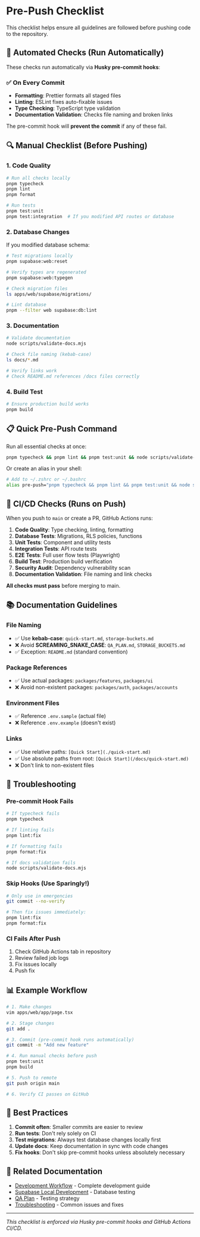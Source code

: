 # Pre-Push Checklist

This checklist helps ensure all guidelines are followed before pushing code to the repository.

## 🤖 Automated Checks (Run Automatically)

These checks run automatically via **Husky pre-commit hooks**:

### ✅ On Every Commit

- **Formatting**: Prettier formats all staged files
- **Linting**: ESLint fixes auto-fixable issues
- **Type Checking**: TypeScript type validation
- **Documentation Validation**: Checks file naming and broken links

The pre-commit hook will **prevent the commit** if any of these fail.

## 🔍 Manual Checklist (Before Pushing)

### 1. Code Quality

```bash
# Run all checks locally
pnpm typecheck
pnpm lint
pnpm format

# Run tests
pnpm test:unit
pnpm test:integration  # If you modified API routes or database
```

### 2. Database Changes

If you modified database schema:

```bash
# Test migrations locally
pnpm supabase:web:reset

# Verify types are regenerated
pnpm supabase:web:typegen

# Check migration files
ls apps/web/supabase/migrations/

# Lint database
pnpm --filter web supabase:db:lint
```

### 3. Documentation

```bash
# Validate documentation
node scripts/validate-docs.mjs

# Check file naming (kebab-case)
ls docs/*.md

# Verify links work
# Check README.md references /docs files correctly
```

### 4. Build Test

```bash
# Ensure production build works
pnpm build
```

## 📋 Quick Pre-Push Command

Run all essential checks at once:

```bash
pnpm typecheck && pnpm lint && pnpm test:unit && node scripts/validate-docs.mjs && pnpm build
```

Or create an alias in your shell:

```bash
# Add to ~/.zshrc or ~/.bashrc
alias pre-push="pnpm typecheck && pnpm lint && pnpm test:unit && node scripts/validate-docs.mjs"
```

## 🚨 CI/CD Checks (Runs on Push)

When you push to `main` or create a PR, GitHub Actions runs:

1. **Code Quality**: Type checking, linting, formatting
2. **Database Tests**: Migrations, RLS policies, functions
3. **Unit Tests**: Component and utility tests
4. **Integration Tests**: API route tests
5. **E2E Tests**: Full user flow tests (Playwright)
6. **Build Test**: Production build verification
7. **Security Audit**: Dependency vulnerability scan
8. **Documentation Validation**: File naming and link checks

**All checks must pass** before merging to main.

## 📚 Documentation Guidelines

### File Naming

- ✅ Use **kebab-case**: `quick-start.md`, `storage-buckets.md`
- ❌ Avoid **SCREAMING_SNAKE_CASE**: `QA_PLAN.md`, `STORAGE_BUCKETS.md`
- ✅ Exception: `README.md` (standard convention)

### Package References

- ✅ Use actual packages: `packages/features`, `packages/ui`
- ❌ Avoid non-existent packages: `packages/auth`, `packages/accounts`

### Environment Files

- ✅ Reference `.env.sample` (actual file)
- ❌ Reference `.env.example` (doesn't exist)

### Links

- ✅ Use relative paths: `[Quick Start](./quick-start.md)`
- ✅ Use absolute paths from root: `[Quick Start](/docs/quick-start.md)`
- ❌ Don't link to non-existent files

## 🔧 Troubleshooting

### Pre-commit Hook Fails

```bash
# If typecheck fails
pnpm typecheck

# If linting fails
pnpm lint:fix

# If formatting fails
pnpm format:fix

# If docs validation fails
node scripts/validate-docs.mjs
```

### Skip Hooks (Use Sparingly!)

```bash
# Only use in emergencies
git commit --no-verify

# Then fix issues immediately:
pnpm lint:fix
pnpm format:fix
```

### CI Fails After Push

1. Check GitHub Actions tab in repository
2. Review failed job logs
3. Fix issues locally
4. Push fix

## 📊 Example Workflow

```bash
# 1. Make changes
vim apps/web/app/page.tsx

# 2. Stage changes
git add .

# 3. Commit (pre-commit hook runs automatically)
git commit -m "Add new feature"

# 4. Run manual checks before push
pnpm test:unit
pnpm build

# 5. Push to remote
git push origin main

# 6. Verify CI passes on GitHub
```

## 🎯 Best Practices

1. **Commit often**: Smaller commits are easier to review
2. **Run tests**: Don't rely solely on CI
3. **Test migrations**: Always test database changes locally first
4. **Update docs**: Keep documentation in sync with code changes
5. **Fix hooks**: Don't skip pre-commit hooks unless absolutely necessary

## 📖 Related Documentation

- [Development Workflow](./development-workflow.md) - Complete development guide
- [Supabase Local Development](./supabase-local-development.md) - Database testing
- [QA Plan](./qa-plan.md) - Testing strategy
- [Troubleshooting](./troubleshooting.md) - Common issues and fixes

---

_This checklist is enforced via Husky pre-commit hooks and GitHub Actions CI/CD._
